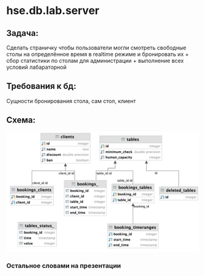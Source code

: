 # hse.db.lab.server

## Задача:
Сделать страничку чтобы пользователи могли смотреть свободные столы на определённое время в realtime режиме и бронировать их + сбор статистики по столам для администрации + выполнение всех условий лабараторной

## Требования к бд:
Сущности бронирования стола, сам стол, клиент

## Схема:
![](https://github.com/yoloroy/hse.db.lab.server/blob/master/resources/Снимок%20экрана%202021-12-23%20в%2010.00.28.png)

### Остальное словами на презентации
